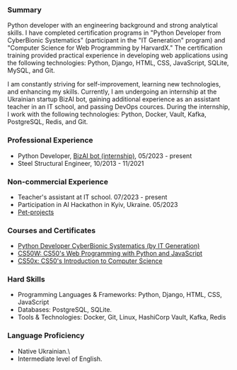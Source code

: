 ### Summary

Python developer with an engineering background and strong analytical skills. I have completed certification programs
in "Python Developer from CyberBionic Systematics" (participant in the "IT Generation" program) and "Computer Science
for Web Programming by HarvardX." The certification training provided practical experience in developing web
applications
using the following technologies: Python, Django, HTML, CSS, JavaScript, SQLite, MySQL, and Git.

I am constantly striving for self-improvement, learning new technologies, and enhancing my skills. Currently, I am
undergoing an internship at the Ukrainian startup BizAI bot, gaining additional experience as an assistant teacher
in an IT school, and passing DevOps cources. During the internship, I work with the following technologies: Python,
Docker, Vault, Kafka, PostgreSQL, Redis, and Git.

### Professional Experience

* Python Developer, [BizAI bot (internship)](https://www.bizaibot.com/), 05/2023 - present
* Steel Structural Engineer, 10/2013 - 11/2021

### Non-commercial Experience

* Teacher's assistant at IT school. 07/2023 - present
* Participation in AI Hackathon in Kyiv, Ukraine. 05/2023
* [Pet-projects](https://lytvynov-kostiantyn.github.io/kostiantynlytvynov.github.io/)

### Courses and Certificates

* [Python Developer CyberBionic Systematics (by IT Generation)](https://testprovider.com/ru/search-certificate/tp99432462d)
* [CS50W: CS50's Web Programming with Python and JavaScript](https://courses.edx.org/certificates/64df2f7d73a64d05b2ed211e28ae4078)
* [CS50x: CS50's Introduction to Computer Science](https://courses.edx.org/certificates/6266446cf0554061ade09efa4c21b807)

### Hard Skills

* Programming Languages & Frameworks: Python, Django, HTML, CSS, JavaScript
* Databases: PostgreSQL, SQLite.
* Tools & Technologies: Docker, Git, Linux, HashiCorp Vault, Kafka, Redis

### Language Proficiency

* Native Ukrainian.\
* Intermediate level of English.

